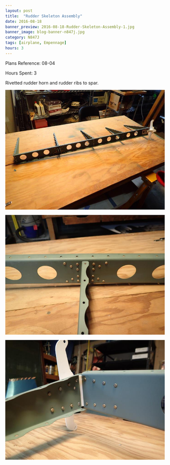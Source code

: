 ```yaml
---
layout: post
title:  "Rudder Skeleton Assembly"
date: 2016-08-18
banner_preview: 2016-08-18-Rudder-Skeleton-Assembly-1.jpg
banner_image: blog-banner-n847j.jpg
category: N847J
tags: [airplane, Empennage]
hours: 3
---
```


Plans Reference: 08-04

Hours Spent: 3

Rivetted rudder horn and rudder ribs to spar.

![](/assets/images/2016-08-18-Rudder-Skeleton-Assembly-1.jpg)

![](/assets/images/2016-08-18-Rudder-Skeleton-Assembly-2.jpg)

![](/assets/images/2016-08-18-Rudder-Skeleton-Assembly-3.jpg)
